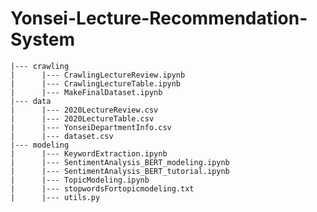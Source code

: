 # Yonsei-Lecture-Recommendation-System

    |--- crawling
    |      |--- CrawlingLectureReview.ipynb
    |      |--- CrawlingLectureTable.ipynb
    |      |--- MakeFinalDataset.ipynb
    |--- data
    |      |--- 2020LectureReview.csv
    |      |--- 2020LectureTable.csv
    |      |--- YonseiDepartmentInfo.csv
    |      |--- dataset.csv
    |--- modeling
    |      |--- KeywordExtraction.ipynb
    |      |--- SentimentAnalysis_BERT_modeling.ipynb
    |      |--- SentimentAnalysis_BERT_tutorial.ipynb
    |      |--- TopicModeling.ipynb
    |      |--- stopwordsFortopicmodeling.txt
    |      |--- utils.py
